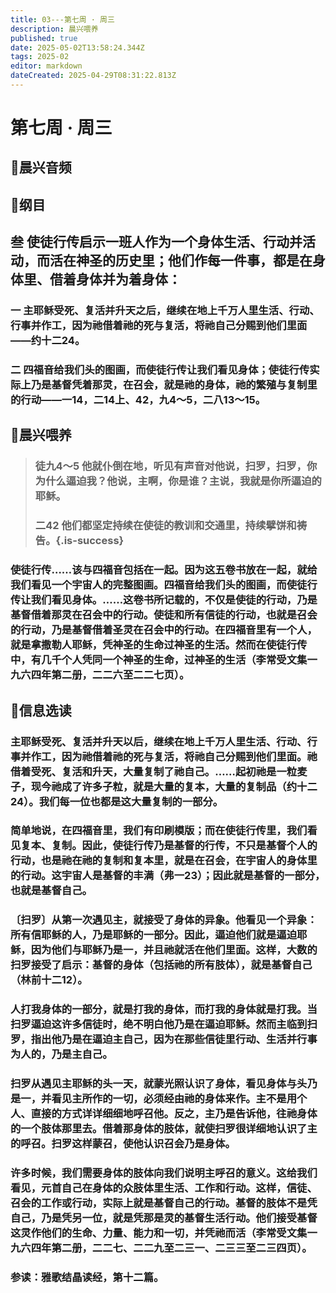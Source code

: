 ```yaml
---
title: 03---第七周 · 周三
description: 晨兴喂养
published: true
date: 2025-05-02T13:58:24.344Z
tags: 2025-02
editor: markdown
dateCreated: 2025-04-29T08:31:22.813Z
---
```


# 第七周 · 周三
## 🎵晨兴音频

## 📖纲目

## 叁   使徒行传启示一班人作为一个身体生活、行动并活动，而活在神圣的历史里；他们作每一件事，都是在身体里、借着身体并为着身体：

### 一   主耶稣受死、复活并升天之后，继续在地上千万人里生活、行动、行事并作工，因为祂借着祂的死与复活，将祂自己分赐到他们里面——约十二24。

### 二   四福音给我们头的图画，而使徒行传让我们看见身体；使徒行传实际上乃是基督凭着那灵，在召会，就是祂的身体，祂的繁殖与复制里的行动——一14，二14上、42，九4～5，二八13～15。

## 📖晨兴喂养

>### 徒九4～5    他就仆倒在地，听见有声音对他说，扫罗，扫罗，你为什么逼迫我？他说，主啊，你是谁？主说，我就是你所逼迫的耶稣。
>
>### 二42    他们都坚定持续在使徒的教训和交通里，持续擘饼和祷告。{.is-success}

### 使徒行传……该与四福音包括在一起。因为这五卷书放在一起，就给我们看见一个宇宙人的完整图画。四福音给我们头的图画，而使徒行传让我们看见身体。……这卷书所记载的，不仅是使徒的行动，乃是基督借着那灵在召会中的行动。使徒和所有信徒的行动，也就是召会的行动，乃是基督借着圣灵在召会中的行动。在四福音里有一个人，就是拿撒勒人耶稣，凭神圣的生命过神圣的生活。然而在使徒行传中，有几千个人凭同一个神圣的生命，过神圣的生活（李常受文集一九六四年第二册，二二六至二二七页）。

## 📖信息选读

### 主耶稣受死、复活并升天以后，继续在地上千万人里生活、行动、行事并作工，因为祂借着祂的死与复活，将祂自己分赐到他们里面。祂借着受死、复活和升天，大量复制了祂自己。……起初祂是一粒麦子，现今祂成了许多子粒，就是大量的复本，大量的复制品（约十二24）。我们每一位也都是这大量复制的一部分。

### 简单地说，在四福音里，我们有印刷模版；而在使徒行传里，我们看见复本、复制。因此，使徒行传乃是基督的行传，不只是基督个人的行动，也是祂在祂的复制和复本里，就是在召会，在宇宙人的身体里的行动。这宇宙人是基督的丰满（弗一23）；因此就是基督的一部分，也就是基督自己。

### 〔扫罗〕从第一次遇见主，就接受了身体的异象。他看见一个异象：所有信耶稣的人，乃是耶稣的一部分。因此，逼迫他们就是逼迫耶稣，因为他们与耶稣乃是一，并且祂就活在他们里面。这样，大数的扫罗接受了启示：基督的身体（包括祂的所有肢体），就是基督自己（林前十二12）。

### 人打我身体的一部分，就是打我的身体，而打我的身体就是打我。当扫罗逼迫这许多信徒时，绝不明白他乃是在逼迫耶稣。然而主临到扫罗，指出他乃是在逼迫主自己，因为在那些信徒里行动、生活并行事为人的，乃是主自己。

### 扫罗从遇见主耶稣的头一天，就蒙光照认识了身体，看见身体与头乃是一，并看见主所作的一切，必须经由祂的身体来作。主不是用个人、直接的方式详详细细地呼召他。反之，主乃是告诉他，往祂身体的一个肢体那里去。借着那身体的肢体，就使扫罗很详细地认识了主的呼召。扫罗这样蒙召，使他认识召会乃是身体。

### 许多时候，我们需要身体的肢体向我们说明主呼召的意义。这给我们看见，元首自己在身体的众肢体里生活、工作和行动。这样，信徒、召会的工作或行动，实际上就是基督自己的行动。基督的肢体不是凭自己，乃是凭另一位，就是凭那是灵的基督生活行动。他们接受基督这灵作他们的生命、力量、能力和一切，并凭祂而活（李常受文集一九六四年第二册，二二七、二二九至二三一、二三三至二三四页）。

### 参读：雅歌结晶读经，第十二篇。
<!-- Google tag (gtag.js) -->
<script async src="https://www.googletagmanager.com/gtag/js?id=G-1P8709Z16T"></script>
<script>
  window.dataLayer = window.dataLayer || [];
  function gtag(){dataLayer.push(arguments);}
  gtag('js', new Date());

  gtag('config', 'G-1P8709Z16T');
</script>